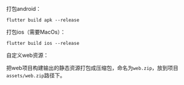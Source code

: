 打包android：

    flutter build apk --release

打包ios（需要MacOs）：

    flutter build ios --release

自定义web资源：

把web项目构建输出的静态资源打包成压缩包，命名为`web.zip`，放到项目`assets/web.zip`路径下。

    
